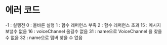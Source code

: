 # 에러 코드

-1 : 실행전
0 : 올바른 실행
1 : 함수 레퍼런스 부족
2 : 함수 레퍼런스 초과
15 : 메시지 보낼수 없음
16 : voiceChannel 옴길수 없음
31 : name으로 VoiceChannel 을 찾을 수 없음
32 : name으로 맴버 찾을 수 없음

